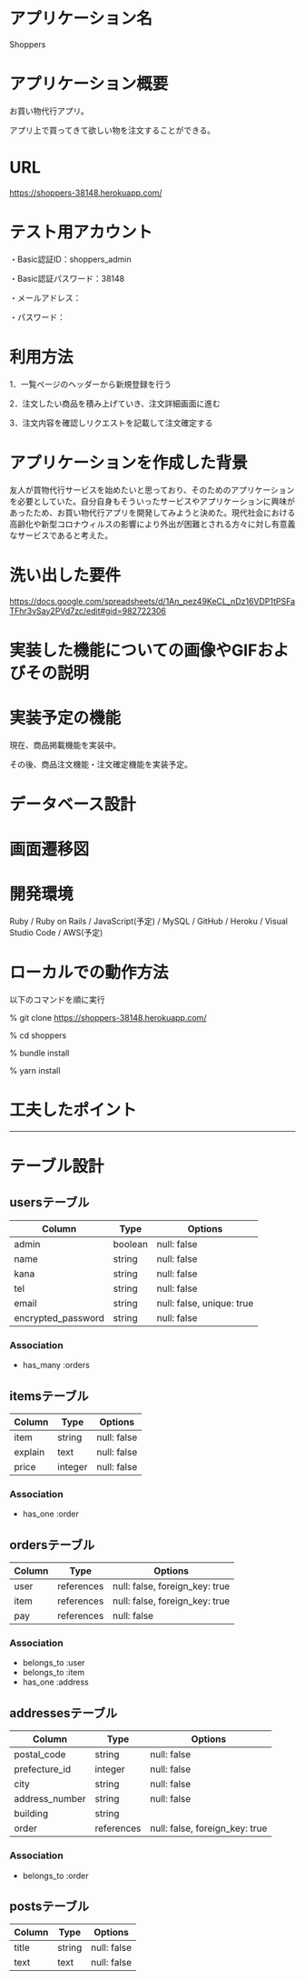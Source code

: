# アプリケーション名
Shoppers

# アプリケーション概要
お買い物代行アプリ。

アプリ上で買ってきて欲しい物を注文することができる。

# URL
https://shoppers-38148.herokuapp.com/

# テスト用アカウント
・Basic認証ID：shoppers_admin

・Basic認証パスワード：38148

・メールアドレス：

・パスワード：

# 利用方法
1．一覧ページのヘッダーから新規登録を行う

2．注文したい商品を積み上げていき、注文詳細画面に進む

3．注文内容を確認しリクエストを記載して注文確定する

# アプリケーションを作成した背景
友人が買物代行サービスを始めたいと思っており、そのためのアプリケーションを必要としていた。自分自身もそういったサービスやアプリケーションに興味があったため、お買い物代行アプリを開発してみようと決めた。現代社会における高齢化や新型コロナウィルスの影響により外出が困難とされる方々に対し有意義なサービスであると考えた。

# 洗い出した要件
https://docs.google.com/spreadsheets/d/1An_pez49KeCL_nDz16VDP1tPSFaTFhr3vSay2PVd7zc/edit#gid=982722306

# 実装した機能についての画像やGIFおよびその説明

# 実装予定の機能
現在、商品掲載機能を実装中。

その後、商品注文機能・注文確定機能を実装予定。

# データベース設計

# 画面遷移図

# 開発環境
Ruby / Ruby on Rails / JavaScript(予定) / MySQL / GitHub / Heroku / Visual Studio Code / AWS(予定)

# ローカルでの動作方法
以下のコマンドを順に実行

% git clone https://shoppers-38148.herokuapp.com/

% cd shoppers

% bundle install

% yarn install

# 工夫したポイント






-----------------------------------------------------

# テーブル設計

## usersテーブル

| Column             | Type    | Options                   |
| ------------------ | ------- | ------------------------- |
| admin              | boolean | null: false               |
| name               | string  | null: false               |
| kana               | string  | null: false               |
| tel                | string  | null: false               |
| email              | string  | null: false, unique: true |
| encrypted_password | string  | null: false               |

### Association
- has_many :orders

## itemsテーブル

| Column  | Type    | Options     |
| ------- | ------- | ----------- |
| item    | string  | null: false |
| explain | text    | null: false |
| price   | integer | null: false |

### Association
- has_one :order

## ordersテーブル

| Column | Type       | Options                        |
| ------ | ---------- | ------------------------------ |
| user   | references | null: false, foreign_key: true |
| item   | references | null: false, foreign_key: true |
| pay    | references | null: false                    |

### Association
- belongs_to :user
- belongs_to :item
- has_one :address

## addressesテーブル

| Column         | Type       | Options                        |
| -------------- | ---------- | ------------------------------ |
| postal_code    | string     | null: false                    |
| prefecture_id  | integer    | null: false                    |
| city           | string     | null: false                    |
| address_number | string     | null: false                    |
| building       | string     |                                |
| order          | references | null: false, foreign_key: true |

### Association
- belongs_to :order

## postsテーブル

| Column | Type   | Options     |
| ------ | ------ | ----------- |
| title  | string | null: false |
| text   | text   | null: false |